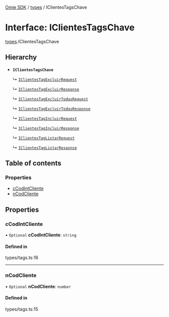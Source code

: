 [Omie SDK](../README.md) / [types](../modules/types.md) / IClientesTagsChave

# Interface: IClientesTagsChave

[types](../modules/types.md).IClientesTagsChave

## Hierarchy

- **`IClientesTagsChave`**

  ↳ [`IClientesTagExcluirRequest`](types.IClientesTagExcluirRequest.md)

  ↳ [`IClientesTagExcluirResponse`](types.IClientesTagExcluirResponse.md)

  ↳ [`IClientesTagExcluirTodasRequest`](types.IClientesTagExcluirTodasRequest.md)

  ↳ [`IClientesTagExcluirTodasResponse`](types.IClientesTagExcluirTodasResponse.md)

  ↳ [`IClientesTagIncluirRequest`](types.IClientesTagIncluirRequest.md)

  ↳ [`IClientesTagIncluirResponse`](types.IClientesTagIncluirResponse.md)

  ↳ [`IClientesTagListarRequest`](types.IClientesTagListarRequest.md)

  ↳ [`IClientesTagListarResponse`](types.IClientesTagListarResponse.md)

## Table of contents

### Properties

- [cCodIntCliente](types.IClientesTagsChave.md#ccodintcliente)
- [nCodCliente](types.IClientesTagsChave.md#ncodcliente)

## Properties

### cCodIntCliente

• `Optional` **cCodIntCliente**: `string`

#### Defined in

types/tags.ts:16

___

### nCodCliente

• `Optional` **nCodCliente**: `number`

#### Defined in

types/tags.ts:15
